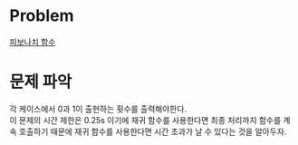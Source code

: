 # Problem
[피보나치 함수](https://www.acmicpc.net/problem/1003)   
   
# 문제 파악
각 케이스에서 0과 1이 출현하는 횟수를 출력해야한다.   
이 문제의 시간 제한은 0.25s 이기에 재귀 함수를 사용한다면 최종 처리까지 함수를 계속 호출하기 때문에 재귀 함수를 사용한다면 시간 초과가 날 수 있다는 것을 알아두자.
